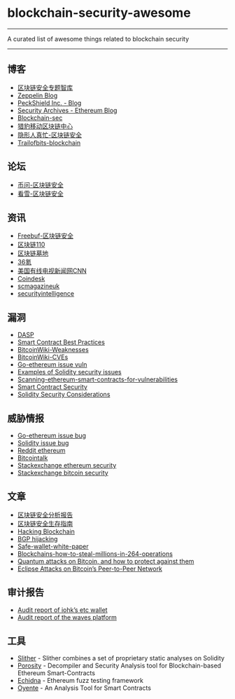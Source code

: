 # blockchain-security-awesome  
---    
 A curated list of awesome things related to blockchain security

---  

## 博客

- [区块链安全专题智库](https://bcsec.org/) 
- [Zeppelin Blog](https://blog.zeppelin.solutions/)
- [PeckShield Inc. - Blog](https://www.peckshield.com/blog.html)
- [Security Archives - Ethereum Blog](https://blog.ethereum.org/category/security/)
- [Blockchain-sec](https://blockchain-sec.com/)
- [猎豹移动区块链中心](https://www.cmcmbc.com/zh-cn/blog/)
- [隐形人真忙-区块链安全](https://blog.csdn.net/u011721501/article/category/7483965)
- [Trailofbits-blockchain](https://blog.trailofbits.com/category/blockchain/)

## 论坛
- [币问-区块链安全](https://www.bitask.org/topic/%E5%8C%BA%E5%9D%97%E9%93%BE%E5%AE%89%E5%85%A8)
- [看雪-区块链安全](https://bbs.pediy.com/forum-172.htm)

## 资讯
- [Freebuf-区块链安全](http://www.freebuf.com/articles/blockchain-articles)
- [区块链110](http://www.qukuailian110.com)
- [区块链墓地](https://magoo.github.io/Blockchain-Graveyard/)
- [36氪](https://36kr.com/tags/anquan)
- [美国有线电视新闻网CNN](https://www.ccn.com/bitcoin-crime/)
- [Coindesk](https://www.coindesk.com/) 
- [scmagazineuk](https://www.scmagazineuk.com/cryptocurrency/topic/48080/)
- [securityintelligence](https://securityintelligence.com/tag/blockchain/)

## 漏洞
- [DASP](http://www.dasp.co/)
- [Smart Contract Best Practices](https://github.com/ConsenSys/smart-contract-best-practices)
- [BitcoinWiki-Weaknesses](https://en.bitcoin.it/wiki/Weaknesses)
- [BitcoinWiki-CVEs](https://en.bitcoin.it/wiki/Common_Vulnerabilities_and_Exposures)
- [Go-ethereum issue vuln](https://github.com/ethereum/go-ethereum/issues?utf8=%E2%9C%93&q=label%3Avuln)
- [Examples of Solidity security issues ](https://github.com/trailofbits/not-so-smart-contracts)
- [Scanning-ethereum-smart-contracts-for-vulnerabilities](https://hackernoon.com/scanning-ethereum-smart-contracts-for-vulnerabilities-b5caefd995df)
- [Smart Contract Security](https://blog.ethereum.org/2016/06/10/smart-contract-security/)
- [Solidity Security Considerations](http://solidity.readthedocs.io/en/latest/security-considerations.html)


## 威胁情报
- [Go-ethereum issue bug](https://github.com/ethereum/go-ethereum/issues?q=is%3Aopen+is%3Aissue+label%3Abug)
- [Solidity issue bug](https://github.com/ethereum/solidity/issues?utf8=%E2%9C%93&q=label%3Abug+)
- [Reddit ethereum](https://www.reddit.com/r/ethereum/)
- [Bitcointalk](https://bitcointalk.org/index.php?board=6.0)
- [Stackexchange ethereum security](https://ethereum.stackexchange.com/questions/tagged/security)
- [Stackexchange bitcoin security](https://bitcoin.stackexchange.com/questions/tagged/security)

## 文章
- [区块链安全分析报告](https://bcsec.org/blockchainsecurity_v1.pdf)
- [区块链安全生存指南](https://chaitin.cn/cn/download/blockchain_security_guide_20180507.pdf)
- [Hacking Blockchain](https://www.rsaconference.com/writable/presentations/file_upload/fon4-t11_hacking_blockchain.pdf)
- [BGP hijacking](https://en.wikipedia.org/wiki/BGP_hijacking)
- [Safe-wallet-white-paper](https://www.cmcmbc.com/zh-cn/blog/research/2018-04-18/79.html)
- [Blockchains-how-to-steal-millions-in-264-operations](https://research.kudelskisecurity.com/2018/01/16/blockchains-how-to-steal-millions-in-264-operations/)
- [Quantum attacks on Bitcoin, and how to protect against them](https://arxiv.org/pdf/1710.10377.pdf)
- [Eclipse Attacks on Bitcoin’s Peer-to-Peer Network](http://cs-people.bu.edu/heilman/eclipse/)

## 审计报告
- [Audit report of iohk’s etc wallet](https://research.kudelskisecurity.com/2018/01/26/audit-report-of-iohks-etc-wallet/)
- [Audit report of the waves platform](https://research.kudelskisecurity.com/2017/10/10/audit-report-of-the-waves-platform/)

## 工具
- [Slither](https://trailofbits.wufoo.com/forms/m1qfujq31qyj9ee/) - Slither combines a set of proprietary static analyses on Solidity
- [Porosity](https://github.com/comaeio/porosity) - Decompiler and Security Analysis tool for Blockchain-based Ethereum Smart-Contracts
- [Echidna](https://github.com/trailofbits/echidna) - Ethereum fuzz testing framework 
- [Oyente](https://github.com/melonproject/oyente) - An Analysis Tool for Smart Contracts